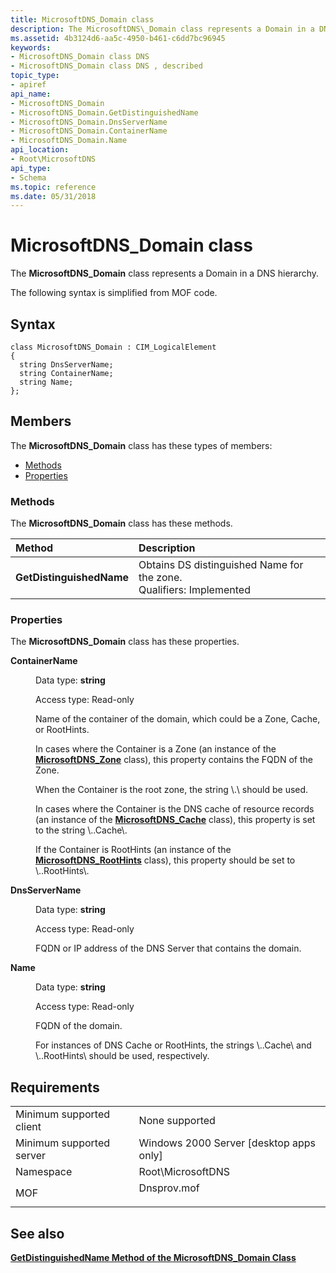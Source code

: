 ```yaml
---
title: MicrosoftDNS_Domain class
description: The MicrosoftDNS\_Domain class represents a Domain in a DNS hierarchy.
ms.assetid: 4b3124d6-aa5c-4950-b461-c6dd7bc96945
keywords:
- MicrosoftDNS_Domain class DNS
- MicrosoftDNS_Domain class DNS , described
topic_type:
- apiref
api_name:
- MicrosoftDNS_Domain
- MicrosoftDNS_Domain.GetDistinguishedName
- MicrosoftDNS_Domain.DnsServerName
- MicrosoftDNS_Domain.ContainerName
- MicrosoftDNS_Domain.Name
api_location:
- Root\MicrosoftDNS
api_type:
- Schema
ms.topic: reference
ms.date: 05/31/2018
---
```


# MicrosoftDNS\_Domain class

The **MicrosoftDNS\_Domain** class represents a Domain in a DNS hierarchy.

The following syntax is simplified from MOF code.

## Syntax

``` syntax
class MicrosoftDNS_Domain : CIM_LogicalElement
{
  string DnsServerName;
  string ContainerName;
  string Name;
};
```

## Members

The **MicrosoftDNS\_Domain** class has these types of members:

-   [Methods](#methods)
-   [Properties](#properties)

### Methods

The **MicrosoftDNS\_Domain** class has these methods.



| Method                   | Description                                                                                |
|:-------------------------|:-------------------------------------------------------------------------------------------|
| **GetDistinguishedName** | Obtains DS distinguished Name for the zone. <br/> Qualifiers: Implemented<br/> |



 

### Properties

The **MicrosoftDNS\_Domain** class has these properties.

<dl> <dt>

**ContainerName**
</dt> <dd> <dl> <dt>

Data type: **string**
</dt> <dt>

Access type: Read-only
</dt> </dl>

Name of the container of the domain, which could be a Zone, Cache, or RootHints.

In cases where the Container is a Zone (an instance of the [**MicrosoftDNS\_Zone**](microsoftdns-zone.md) class), this property contains the FQDN of the Zone.

When the Container is the root zone, the string \\.\\ should be used.

In cases where the Container is the DNS cache of resource records (an instance of the [**MicrosoftDNS\_Cache**](microsoftdns-cache.md) class), this property is set to the string \\..Cache\\.

If the Container is RootHints (an instance of the [**MicrosoftDNS\_RootHints**](microsoftdns-roothints.md) class), this property should be set to \\..RootHints\\.

</dd> <dt>

**DnsServerName**
</dt> <dd> <dl> <dt>

Data type: **string**
</dt> <dt>

Access type: Read-only
</dt> </dl>

FQDN or IP address of the DNS Server that contains the domain.

</dd> <dt>

**Name**
</dt> <dd> <dl> <dt>

Data type: **string**
</dt> <dt>

Access type: Read-only
</dt> </dl>

FQDN of the domain.

For instances of DNS Cache or RootHints, the strings \\..Cache\\ and \\..RootHints\\ should be used, respectively.

</dd> </dl>

## Requirements



|                                     |                                                                                        |
|-------------------------------------|----------------------------------------------------------------------------------------|
| Minimum supported client<br/> | None supported<br/>                                                              |
| Minimum supported server<br/> | Windows 2000 Server \[desktop apps only\]<br/>                                   |
| Namespace<br/>                | Root\\MicrosoftDNS<br/>                                                          |
| MOF<br/>                      | <dl> <dt>Dnsprov.mof</dt> </dl> |



## See also

<dl> <dt>

[**GetDistinguishedName Method of the MicrosoftDNS\_Domain Class**](microsoftdns-domain-getdistinguishedname.md)
</dt> </dl>

 

 





